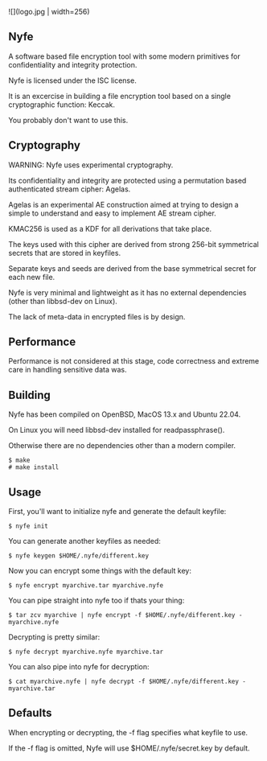 ![](logo.jpg | width=256)

Nyfe
----

A software based file encryption tool with some modern primitives
for confidentiality and integrity protection.

Nyfe is licensed under the ISC license.

It is an excercise in building a file encryption tool based on
a single cryptographic function: Keccak.

You probably don't want to use this.

Cryptography
------------

WARNING: Nyfe uses experimental cryptography.

Its confidentiality and integrity are protected using a permutation
based authenticated stream cipher: Agelas.

Agelas is an experimental AE construction aimed at trying to design
a simple to understand and easy to implement AE stream cipher.

KMAC256 is used as a KDF for all derivations that take place.

The keys used with this cipher are derived from strong
256-bit symmetrical secrets that are stored in keyfiles.

Separate keys and seeds are derived from the base symmetrical secret
for each new file.

Nyfe is very minimal and lightweight as it has no external
dependencies (other than libbsd-dev on Linux).

The lack of meta-data in encrypted files is by design.

Performance
-----------

Performance is not considered at this stage, code correctness
and extreme care in handling sensitive data was.

Building
--------

Nyfe has been compiled on OpenBSD, MacOS 13.x and Ubuntu 22.04.

On Linux you will need libbsd-dev installed for readpassphrase().

Otherwise there are no dependencies other than a modern compiler.

```
$ make
# make install
```

Usage
-----

First, you'll want to initialize nyfe and generate the default keyfile:

```
$ nyfe init
```

You can generate another keyfiles as needed:

```
$ nyfe keygen $HOME/.nyfe/different.key
```

Now you can encrypt some things with the default key:

```
$ nyfe encrypt myarchive.tar myarchive.nyfe
```

You can pipe straight into nyfe too if thats your thing:

```
$ tar zcv myarchive | nyfe encrypt -f $HOME/.nyfe/different.key - myarchive.nyfe
```

Decrypting is pretty similar:

```
$ nyfe decrypt myarchive.nyfe myarchive.tar
```

You can also pipe into nyfe for decryption:

```
$ cat myarchive.nyfe | nyfe decrypt -f $HOME/.nyfe/different.key - myarchive.tar
```

Defaults
--------

When encrypting or decrypting, the -f flag specifies what keyfile to use.

If the -f flag is omitted, Nyfe will use $HOME/.nyfe/secret.key by default.
